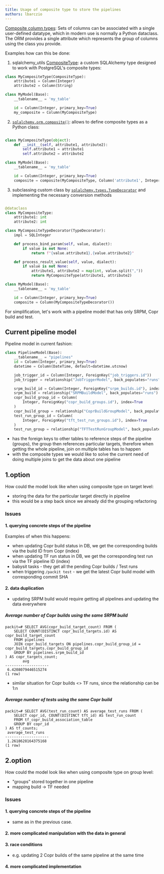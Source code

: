 ```yaml
---
title: Usage of composite type to store the pipelines
authors: lbarczio
---
```


[Composite column types](https://docs.sqlalchemy.org/en/14/orm/composites.html):
Sets of columns can be associated with a single user-defined datatype, which in modern use is normally a Python dataclass. The ORM provides a single attribute which represents the group of columns using the class you provide.

Examples how can this be done:

1. sqlalchemy_utils [CompositeType](https://sqlalchemy-utils.readthedocs.io/en/latest/data_types.html?highlight=CompositeType#module-sqlalchemy_utils.types.pg_composite):
   a custom SQLAlchemy type designed to work with PostgreSQL's composite types:

```python
class MyCompositeType(CompositeType):
    attribute1 = Column(Integer)
    attribute2 = Column(String)

class MyModel(Base):
    __tablename__ = 'my_table'

    id = Column(Integer, primary_key=True)
    my_composite = Column(MyCompositeType)

```

2. [`sqlalchemy.orm.composite()`](https://docs.sqlalchemy.org/en/14/orm/composites.html#sqlalchemy.orm.composite): allows to define composite types as a Python class:

```python

class MyCompositeType(object):
    def __init__(self, attribute1, attribute2):
        self.attribute1 = attribute1
        self.attribute2 = attribute2

class MyModel(Base):
    __tablename__ = 'my_table'

    id = Column(Integer, primary_key=True)
    composite = composite(MyCompositeType, Column('attribute1', Integer), Column('attribute2', Integer))
```

3. subclassing custom class by [`sqlalchemy.types.TypeDecorator`](https://docs.sqlalchemy.org/en/14/core/custom_types.html#sqlalchemy.types.TypeDecorator) and implementing the necessary conversion methods

```python

@dataclass
class MyCompositeType:
    attribute1: int
    attribute2: int

class MyCompositeTypeDecorator(TypeDecorator):
    impl = SQLInteger

    def process_bind_param(self, value, dialect):
        if value is not None:
            return f"{value.attribute1},{value.attribute2}"

    def process_result_value(self, value, dialect):
        if value is not None:
            attribute1, attribute2 = map(int, value.split(","))
            return MyCompositeType(attribute1, attribute2)

class MyModel(Base):
    __tablename__ = 'my_table'

    id = Column(Integer, primary_key=True)
    composite = Column(MyCompositeTypeDecorator())

```

For simplification, let's work with a pipeline model that has only SRPM, Copr build and test.

## Current pipeline model

Pipeline model in current fashion:

```python
class PipelineModel(Base):
    __tablename__ = "pipelines"
    id = Column(Integer, primary_key=True)
    datetime = Column(DateTime, default=datetime.utcnow)

    job_trigger_id = Column(Integer, ForeignKey("job_triggers.id"))
    job_trigger = relationship("JobTriggerModel", back_populates="runs")

    srpm_build_id = Column(Integer, ForeignKey("srpm_builds.id"), index=True)
    srpm_build = relationship("SRPMBuildModel", back_populates="runs")
    copr_build_group_id = Column(
        Integer, ForeignKey("copr_build_groups.id"), index=True
    )
    copr_build_group = relationship("CoprBuildGroupModel", back_populates="runs")
    test_run_group_id = Column(
        Integer, ForeignKey("tft_test_run_groups.id"), index=True
    )
    test_run_group = relationship("TFTTestRunGroupModel", back_populates="runs")

```

- has the foreign keys to other tables to reference steps of the pipeline (groups), the group then references particular
  targets, therefore when getting the whole pipeline, join on multiple tables has to happen
- with the composite types we would like to solve the current need of doing multiple joins to get the data about
  one pipeline

## 1.option

How could the model look like when using composite type on target level:

- storing the data for the particular target directly in pipeline
- this would be a step back since we already did the grouping refactoring

### Issues

#### 1. querying concrete steps of the pipeline

Examples of when this happens:

- when updating Copr build status in DB, we get the corresponding builds via the build ID from Copr (index)
- when updating TF run status in DB, we get the corresponding test run via the TF pipeline ID (index)
- babysit tasks - they get all the pending Copr builds / Test runs
- when triggering `/packit test` - we get the latest Copr build model with corresponding commit SHA

#### 2. data duplication

- updating SRPM build would require getting all pipelines and updating the data everywhere

##### Average number of Copr builds using the same SRPM build

```
packit=# SELECT AVG(copr_build_target_count) FROM (
    SELECT COUNT(DISTINCT copr_build_targets.id) AS copr_build_target_count
    FROM pipelines
    JOIN copr_build_targets ON pipelines.copr_build_group_id = copr_build_targets.copr_build_group_id
    GROUP BY pipelines.srpm_build_id
) AS copr_targets_count;
        avg
--------------------
 6.4208079446515274
(1 row)
```

- similar situation for Copr builds <> TF runs, since the relationship can be 1:n

##### Average number of tests using the same Copr build

```
packit=# SELECT AVG(test_run_count) AS average_test_runs FROM (
    SELECT copr_id, COUNT(DISTINCT tft_id) AS test_run_count
    FROM tf_copr_build_association_table
    GROUP BY copr_id
) AS tf_counts;
 average_test_runs
--------------------
 1.2618628164375168
(1 row)
```

## 2.option

How could the model look like when using composite type on group level:

- "groups" stored together in one pipeline
- mapping build -> TF needed

### Issues

#### 1. querying concrete steps of the pipeline

- same as in the previous case.

#### 2. more complicated manipulation with the data in general

#### 3. race conditions

- e.g. updating 2 Copr builds of the same pipeline at the same time

#### 4. more complicated implementation
